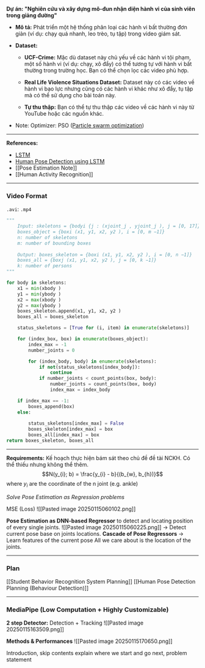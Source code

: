 **Dự án: "Nghiên cứu và xây dựng mô-đun nhận diện hành vi của
sinh viên trong giảng đường"**

- **Mô tả:** Phát triển một hệ thống phân loại các hành vi bất thường đơn giản (ví dụ: chạy quá nhanh, leo trèo, tụ tập) trong video giám sát.
    
- **Dataset:**
    
    - **UCF-Crime:** Mặc dù dataset này chủ yếu về các hành vi tội phạm, một số hành vi (ví dụ: chạy, xô đẩy) có thể tương tự với hành vi bất thường trong trường học. Bạn có thể chọn lọc các video phù hợp.
        
    - **Real Life Violence Situations Dataset:** Dataset này có các video về hành vi bạo lực nhưng cũng có các hành vi khác như xô đẩy, tụ tập mà có thể sử dụng cho bài toán này.
        
    - **Tự thu thập:** Bạn có thể tự thu thập các video về các hành vi này từ YouTube hoặc các nguồn khác.
    
+ Note:
	Optimizer: PSO ([Particle swarm optimization](https://en.wikipedia.org/wiki/Particle_swarm_optimization))


---

**References:**
+ [LSTM](https://phamdinhkhanh.github.io/2019/04/22/Ly_thuyet_ve_mang_LSTM.html)
+ [Human Pose Detection using LSTM](https://nam157.github.io/human_activity_recognition-/)
+ [[Pose Estimation Note]]
+ [[Human Activity Recognition]]

---
### Video Format
`.avi`: 
`.mp4`



```python
"""
    Input: skeletons = {bodyi {j : (xjoint_j , yjoint_j ), j = [0, 17]}, i = [0, n −1]}
    boxes_object = {boxi (x1, y1, x2, y2 ), i = [0, m −1]}
    n: number of skeletons
    m: number of bounding boxes
    
    Output: boxes_skeleton = {boxi (x1, y1, x2, y2 ), i = [0, n −1]}
    boxes_all = {boxj (x1, y1, x2, y2 ), j = [0, k −1]}
    k: number of persons
"""

for body in skeletons:
    x1 = min(xbody )
    y1 = min(ybody )
    x2 = max(xbody )
    y2 = max(ybody )
    boxes_skeleton.append(x1, y1, x2, y2 )
    boxes_all = boxes_skeleton

    status_skeletons = [True for (i, item) in enumerate(skeletons)]

    for (index_box, box) in enumerate(boxes_object):
        index_max = -1
        number_joints = 0

        for (index_body, body) in enumerate(skeletons):
            if not(status_skeletons[index_body]):
                continue
            if number_joints < count_points(box, body):
                number_joints = count_points(box, body)
                index_max = index_body

    if index_max == -1:
        boxes_append(box)
    else:
        
        status_skeletons[index_max] = False
        boxes_skeleton[index_max] = box
        boxes_all[index_max] = box
return boxes_skeleton, boxes_all
```

---

**Requirements:** Kế hoạch thực hiện bám sát theo chủ đề đề tài NCKH. Có thể thiếu nhưng không thể thêm. $$N(y_{i}; b) = \frac{y_{i} - b}{(b_{w}, b_{h})}$$ where $y_{i}$ are the coordinate of the n joint (e.g. ankle)

*Solve Pose Estimation as Regression problems*

MSE (Loss)
![[Pasted image 20250115060102.png]]

**Pose Estimation as DNN-based Regressor** to detect and locating position of every single joints. 
![[Pasted image 20250115060225.png]]
-> Detect current pose base on joints locations. 
**Cascade of Pose Regressors** -> Learn features of the current pose
All we care about is the location of the joints.  

---
### Plan
[[Student Behavior Recognition System Planning]]
[[Human Pose Detection Planning (Behaviour Detection)]]

----
### MediaPipe (Low Computation + Highly Customizable)
**2 step Detector:** Detection + Tracking 
![[Pasted image 20250115163509.png]]

**Methods & Performances**
![[Pasted image 20250115170650.png]]


Introduction, skip contents explain where we start and go next, problem statement 